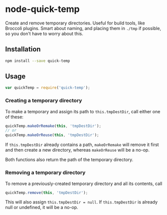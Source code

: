 # node-quick-temp

Create and remove temporary directories. Useful for build tools, like Broccoli
plugins. Smart about naming, and placing them in `./tmp` if possible, so you
don't have to worry about this.

## Installation

```bash
npm install --save quick-temp
```

## Usage

```js
var quickTemp = require('quick-temp');
```

### Creating a temporary directory

To make a temporary and assign its path to `this.tmpDestDir`, call either one
of these:

```js
quickTemp.makeOrRemake(this, 'tmpDestDir');
// or
quickTemp.makeOrReuse(this, 'tmpDestDir');
```

If `this.tmpDestDir` already contains a path, `makeOrRemake` will remove it
first and then create a new directory, whereas `makeOrReuse` will be a no-op.

Both functions also return the path of the temporary directory.

### Removing a temporary directory

To remove a previously-created temporary directory and all its contents, call

```js
quickTemp.remove(this, 'tmpDestDir');
```

This will also assign `this.tmpDestDir = null`. If `this.tmpDestDir` is
already null or undefined, it will be a no-op.
